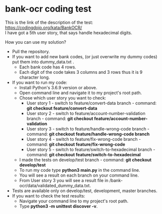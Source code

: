 # bank-ocr coding test

This is the link of the description of the test: https://codingdojo.org/kata/BankOCR/  
I have got a 5th user story, that says handle hexadecimal digits.

How you can use my solution?
  - Pull the repository.
  - If you want to add new bank codes, (or just overwrite my dummy codes) put them into dummy_data.txt . 
    - Each bank code has 4 rows.
    - Each digit of the code takes 3 columns and 3 rows thus it is 9 character long.
  - If you want to run my code:
    - Install Python's 3.6.9 version or above.
    - Open command line and navigate it to my project's root path.
    - Chose which user story you want to check:
      - User story 1 - switch to feature/convert-data branch - command: **git checkout feature/convert-data**
      - User story 2 - switch to feature/account-number-validation branch - command: **git checkout feature/account-number-validation**
      - User story 3 - switch to feature/handle-wrong-code branch - command: **git checkout feature/handle-wrong-code branch**
      - User story 4 - switch to feature/fix-wrong-code branch - command: **git checkout feature/fix-wrong-code**
      - User story 5 - switch to feature/switch-to-hexadecimal branch - command: **git checkout feature/switch-to-hexadecimal**
     - I made the tests on develop/test branch - command: **git checkout develop/test**
     - To run my code type **python3 main.py** in the command line.
     - You will see a result on each branch on your command line.
     - From User story 3 you will see a result file in /bank-ocr/data/validated_dummy_data.txt.
  - Tests are available only on develop/test, development, master branches.
  - If you want to check the test results:
    - Navigate your command line to my project's root path.
    - Type **python3 -m unittest discover -v**.
